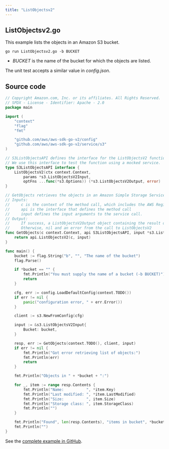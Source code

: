 ```yaml
---
title: "ListObjectsv2"
---
```

## ListObjectsv2.go

This example lists the objects in an Amazon S3 bucket.

`go run ListObjectsv2.go -b BUCKET`

- _BUCKET_ is the name of the bucket for which the objects are listed.

The unit test accepts a similar value in _config.json_.

## Source code

```go
// Copyright Amazon.com, Inc. or its affiliates. All Rights Reserved.
// SPDX - License - Identifier: Apache - 2.0
package main

import (
	"context"
	"flag"
	"fmt"

	"github.com/aws/aws-sdk-go-v2/config"
	"github.com/aws/aws-sdk-go-v2/service/s3"
)

// S3ListObjectsAPI defines the interface for the ListObjectsV2 function.
// We use this interface to test the function using a mocked service.
type S3ListObjectsAPI interface {
	ListObjectsV2(ctx context.Context,
		params *s3.ListObjectsV2Input,
		optFns ...func(*s3.Options)) (*s3.ListObjectsV2Output, error)
}

// GetObjects retrieves the objects in an Amazon Simple Storage Service (Amazon S3) bucket
// Inputs:
//     c is the context of the method call, which includes the AWS Region
//     api is the interface that defines the method call
//     input defines the input arguments to the service call.
// Output:
//     If success, a ListObjectsV2Output object containing the result of the service call and nil
//     Otherwise, nil and an error from the call to ListObjectsV2
func GetObjects(c context.Context, api S3ListObjectsAPI, input *s3.ListObjectsV2Input) (*s3.ListObjectsV2Output, error) {
	return api.ListObjectsV2(c, input)
}

func main() {
	bucket := flag.String("b", "", "The name of the bucket")
	flag.Parse()

	if *bucket == "" {
		fmt.Println("You must supply the name of a bucket (-b BUCKET)")
		return
	}

	cfg, err := config.LoadDefaultConfig(context.TODO())
	if err != nil {
		panic("configuration error, " + err.Error())
	}

	client := s3.NewFromConfig(cfg)

	input := &s3.ListObjectsV2Input{
		Bucket: bucket,
	}

	resp, err := GetObjects(context.TODO(), client, input)
	if err != nil {
		fmt.Println("Got error retrieving list of objects:")
		fmt.Println(err)
		return
	}

	fmt.Println("Objects in " + *bucket + ":")

	for _, item := range resp.Contents {
		fmt.Println("Name:          ", *item.Key)
		fmt.Println("Last modified: ", *item.LastModified)
		fmt.Println("Size:          ", item.Size)
		fmt.Println("Storage class: ", item.StorageClass)
		fmt.Println("")
	}

	fmt.Println("Found", len(resp.Contents), "items in bucket", *bucket)
	fmt.Println("")
}

```

See the [complete example in GitHub](https://github.com/awsdocs/aws-doc-sdk-examples/blob/main/gov2/s3/ListObjects/ListObjectsv2.go).